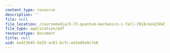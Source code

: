 ```yaml
---
content_type: resource
description: ''
file: null
file_location: /coursemedia/5-73-quantum-mechanics-i-fall-2018/ee4236455e25ac61bcfcee5a85e8c7e8_MIT5_73F18_Lec19.pdf
file_type: application/pdf
resourcetype: Document
title: null
uid: ee423645-5e25-ac61-bcfc-ee5a85e8c7e8
---
```


